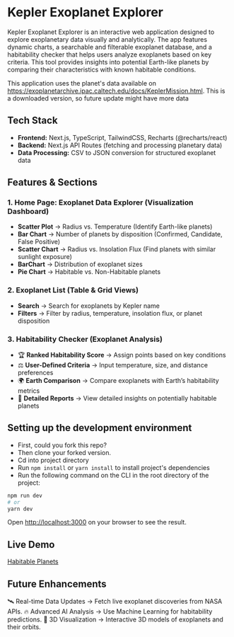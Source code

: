 # Kepler Exoplanet Explorer

Kepler Exoplanet Explorer is an interactive web application designed to explore exoplanetary data visually and analytically. The app features dynamic charts, a searchable and filterable exoplanet database, and a habitability checker that helps users analyze exoplanets based on key criteria. This tool provides insights into potential Earth-like planets by comparing their characteristics with known habitable conditions.

This application uses the planet's data available on https://exoplanetarchive.ipac.caltech.edu/docs/KeplerMission.html. This is a downloaded version, so future update might have more data

## **Tech Stack**

- **Frontend:** Next.js, TypeScript, TailwindCSS, Recharts (@recharts/react)
- **Backend:** Next.js API Routes (fetching and processing planetary data)
- **Data Processing:** CSV to JSON conversion for structured exoplanet data

## Features & Sections

### 1️. **Home Page: Exoplanet Data Explorer (Visualization Dashboard)**
- **Scatter Plot** → Radius vs. Temperature (Identify Earth-like planets)
- **Bar Chart** → Number of planets by disposition (Confirmed, Candidate, False Positive)
- **Scatter Chart** → Radius vs. Insolation Flux (Find planets with similar sunlight exposure)
- **BarChart** → Distribution of exoplanet sizes
- **Pie Chart** → Habitable vs. Non-Habitable planets

### 2️. **Exoplanet List (Table & Grid Views)**
- **Search** → Search for exoplanets by Kepler name
- **Filters** → Filter by radius, temperature, insolation flux, or planet disposition

### 3️. **Habitability Checker (Exoplanet Analysis)**
- 🏆 **Ranked Habitability Score** → Assign points based on key conditions
- ⚖ **User-Defined Criteria** → Input temperature, size, and distance preferences
- 🌍 **Earth Comparison** → Compare exoplanets with Earth’s habitability metrics
- 📜 **Detailed Reports** → View detailed insights on potentially habitable planets

## Setting up the development environment

- First, could you fork this repo?  
- Then clone your forked version.  
- Cd into project directory  
- Run `npm install` or `yarn install` to install project's dependencies  
- Run the following command on the CLI in the root directory of the project:

```bash
npm run dev
# or
yarn dev
```

Open [http://localhost:3000](http://localhost:3000) on your browser to see the result.

## Live Demo
[Habitable Planets](https://habitable-planets.vercel.app/)

## Future Enhancements
🛰 Real-time Data Updates → Fetch live exoplanet discoveries from NASA APIs.
🔥 Advanced AI Analysis → Use Machine Learning for habitability predictions.
📡 3D Visualization → Interactive 3D models of exoplanets and their orbits.
